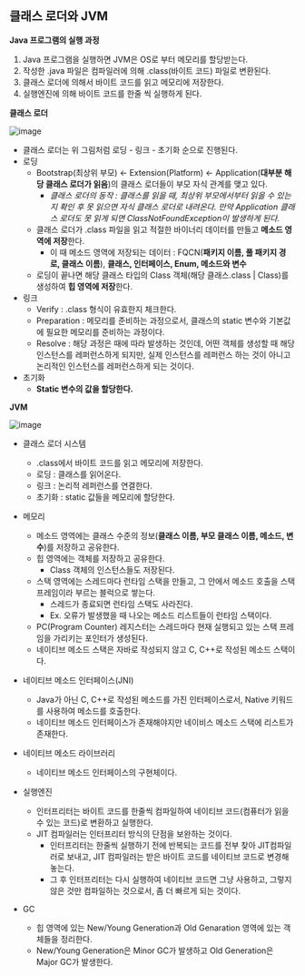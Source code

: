 ## 클래스 로더와 JVM

**Java 프로그램의 실행 과정**

1. Java 프로그램을 실행하면 JVM은 OS로 부터 메모리를 할당받는다.
2. 작성한 .java 파일은 컴파일러에 의해 .class(바이트 코드) 파일로 변환된다.
3. 클래스 로더에 의해서 바이트 코드를 읽고 메모리에 저장한다.
4. 실행엔진에 의해 바이트 코드를 한줄 씩 실행하게 된다.



**클래스 로더**

![image](https://user-images.githubusercontent.com/40616436/77852893-f945b500-721b-11ea-98e5-558f88ea2375.png)

- 클래스 로더는 위 그림처럼 로딩 - 링크 - 초기화 순으로 진행된다.
- 로딩
  - Bootstrap(최상위 부모) <- Extension(Platform) <- Application(**대부분 해당 클래스 로더가 읽음**)의 클래스 로더들이 부모 자식 관계를 맺고 있다.
    - *클래스 로더의 동작 : 클래스를 읽을 때, 최상위 부모에서부터 읽을 수 있는지 확인 후 못 읽으면 자식 클래스 로더로 내려온다. 만약 Application 클래스 로더도 못 읽게 되면 ClassNotFoundException이 발생하게 된다.*
  - 클래스 로더가 .class 파일을 읽고 적절한 바이너리 데이터를 만들고 **메소드 영역에 저장**한다.
    - 이 때 메소드 영역에 저장되는 데이터 : FQCN(**패키지 이름, 풀 패키지 경로, 클래스 이름**), **클래스, 인터페이스, Enum, 메소드와 변수**
  - 로딩이 끝나면 해당 클래스 타입의 Class 객체(해당 클래스.class | Class<T>)를 생성하여 **힙 영역에 저장**한다.
- 링크
  - Verify : .class 형식이 유효한지 체크한다.
  - Preparation : 메모리를 준비하는 과정으로서, 클래스의 static 변수와 기본값에 필요한 메모리를 준비하는 과정이다.
  - Resolve : 해당 과정은 때에 따라 발생하는 것인데, 어떤 객체를 생성할 때 해당 인스턴스를 레퍼런스하게 되지만, 실제 인스턴스를 레퍼런스 하는 것이 아니고 논리적인 인스턴스를 레퍼런스하게 되는 것이다.
- 초기화
  - **Static 변수의 값을 할당한다.**





**JVM**

![image](https://user-images.githubusercontent.com/40616436/77852658-ca7b0f00-721a-11ea-8bdd-d1a805c9df84.png)

- 클래스 로더 시스템
  - .class에서 바이트 코드를 읽고 메모리에 저장한다.
  - 로딩 : 클래스를 읽어온다.
  - 링크 : 논리적 레퍼런스를 연결한다. 
  - 초기화 : static 값들을 메모리에 할당한다.
- 메모리
  - 메소드 영역에는 클래스 수준의 정보(**클래스 이름, 부모 클래스 이름, 메소드, 변수**)를 저장하고 공유한다.
  - 힙 영역에는 객체를 저장하고 공유한다.
    - Class 객체의 인스턴스들도 저장된다.
  - 스택 영역에는 스레드마다 런타임 스택을 만들고, 그 안에서 메소드 호출을 스택 프레임이라 부르는 블럭으로 쌓는다.
    - 스레드가 종료되면 런타임 스택도 사라진다.
    - Ex. 오류가 발생했을 때 나오는 메소드 리스트들이 런타임 스택이다.
  - PC(Program Counter) 레지스터는 스레드마다 현재 실행되고 있는 스택 프레임을 가리키는 포인터가 생성된다.
  - 네이티브 메소드 스택은 자바로 작성되지 않고 C, C++로 작성된 메소드 스택이다.
- 네이티브 메소드 인터페이스(JNI)
  - Java가 아닌 C, C++로 작성된 메소드를 가진 인터페이스로서, Native 키워드를 사용하여 메소드를 호출한다.
  - 네이티브 메소드 인터페이스가 존재해야지만 네이비스 메소드 스택에 리스트가 존재한다.
- 네이티브 메소드 라이브러리
  - 네이티브 메소드 인터페이스의 구현체이다.
- 실행엔진
  - 인터프리터는 바이트 코드를 한줄씩 컴파일하여 네이티브 코드(컴퓨터가 읽을 수 있는 코드)로 변환하고 실행한다.
  - JIT 컴파일러는 인터프리터 방식의 단점을 보완하는 것이다.
    - 인터프리터는 한줄씩 실행하기 전에 반복되는 코드를 전부 찾아 JIT컴파일러로 보내고, JIT 컴파일러는 받은 바이트 코드를 네이티브 코드로 변경해놓는다.
    - 그 후 인터프리터는 다시 실행하여 네이티브 코드면 그냥 사용하고, 그렇지 않은 것만 컴파일하는 것으로서, 좀 더 빠르게 되는 것이다.

- GC
  - 힙 영역에 있는 New/Young Generation과 Old Genaration 영역에 있는 객체들을 정리한다.
  - New/Young Generation은 Minor GC가 발생하고 Old Generation은 Major GC가 발생한다.